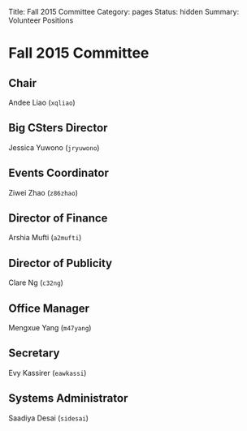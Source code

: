 Title: Fall 2015 Committee
Category: pages
Status: hidden
Summary: Volunteer Positions

# Fall 2015 Committee #

## Chair ##

Andee Liao (`xqliao`)

## Big CSters Director ##

Jessica Yuwono (`jryuwono`)

## Events Coordinator ##

Ziwei Zhao (`z86zhao`)

## Director of Finance ##

Arshia Mufti (`a2mufti`)

## Director of Publicity ##

Clare Ng (`c32ng`)

## Office Manager ##

Mengxue Yang (`m47yang`)

## Secretary ##

Evy Kassirer (`eawkassi`)

## Systems Administrator ##

Saadiya Desai (`sidesai`)
